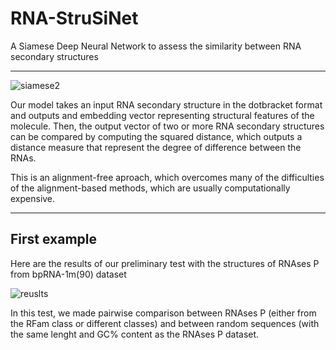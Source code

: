 RNA-StruSiNet
======

A Siamese Deep Neural Network to assess the similarity between RNA secondary structures

___

![siamese2](https://github.com/nicoaira/RNA-StruSiNet/assets/59507281/c1c30984-24f3-4ff0-8f80-24f8c0853020)

Our model takes an input RNA secondary structure in the dotbracket format and outputs and embedding vector representing structural features of the molecule.
Then, the output vector of two or more RNA secondary structures can be compared by computing the squared distance, which outputs a distance measure that represent the degree of difference between the RNAs. 

This is an alignment-free aproach, which overcomes many of the difficulties of the alignment-based methods, which are usually computationally expensive.

___

## First example

Here are the results of our preliminary test with the structures of RNAses P from bpRNA-1m(90) dataset

![reuslts](https://github.com/nicoaira/RNA-StruSiNet/assets/59507281/a1069832-a3e3-43ac-a67b-fddee479cd03)

In this test, we made pairwise comparison between RNAses P (either from the RFam class or different classes) and between random sequences (with the same lenght and GC% content as the RNAses P dataset.
